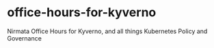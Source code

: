 # office-hours-for-kyverno
Nirmata Office Hours for Kyverno, and all things Kubernetes Policy and Governance
